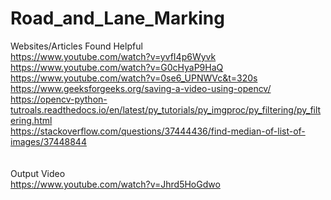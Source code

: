 # Road_and_Lane_Marking

Websites/Articles Found Helpful<br/>
https://www.youtube.com/watch?v=yvfI4p6Wyvk<br/>
https://www.youtube.com/watch?v=G0cHyaP9HaQ<br/>
https://www.youtube.com/watch?v=0se6_UPNWVc&t=320s<br/>
https://www.geeksforgeeks.org/saving-a-video-using-opencv/<br/>
https://opencv-python-tutroals.readthedocs.io/en/latest/py_tutorials/py_imgproc/py_filtering/py_filtering.html<br/>
https://stackoverflow.com/questions/37444436/find-median-of-list-of-images/37448844<br/>
<br/><br/>
Output Video<br/>
https://www.youtube.com/watch?v=Jhrd5HoGdwo
